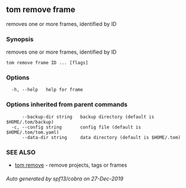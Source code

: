 ## tom remove frame

removes one or more frames, identified by ID

### Synopsis

removes one or more frames, identified by ID

```
tom remove frame ID ... [flags]
```

### Options

```
  -h, --help   help for frame
```

### Options inherited from parent commands

```
      --backup-dir string   backup directory (default is $HOME/.tom/backup)
  -c, --config string       config file (default is $HOME/.tom/tom.yaml)
      --data-dir string     data directory (default is $HOME/.tom)
```

### SEE ALSO

* [tom remove](tom_remove.md)	 - remove projects, tags or frames

###### Auto generated by spf13/cobra on 27-Dec-2019

